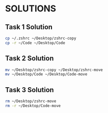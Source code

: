 # SOLUTIONS

## Task 1 Solution

```bash
cp ~/.zshrc ~/Desktop/zshrc-copy
cp -r ~/Code ~/Desktop/Code
```

## Task 2 Solution

```bash
mv ~/Desktop/zshrc-copy ~/Desktop/zshrc-move
mv ~/Desktop/Code ~/Desktop/Code-move
```

## Task 3 Solution

```bash
rm ~/Desktop/zshrc-move
rm -r ~/Desktop/Code-move
```
